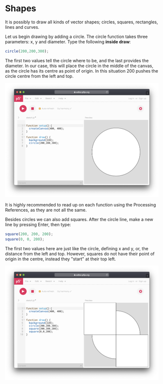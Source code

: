 # Shapes

It is possibly to draw all kinds of vector shapes; circles, squares, rectangles, lines and curves.

Let us begin drawing by adding a circle. The circle function takes three parameters: x, y and diameter. Type the following **inside draw**:

```javascript
circle(200,200,300);
```

The first two values tell the circle where to be, and the last provides the diameter.  In our case, this will place the circle in the middle of the canvas, as the circle has its centre as point of origin. In this situation 200 pushes the circle centre from the left and top.

![](../../../.gitbook/assets/p5-circle.png)

It is highly recommended to read up on each function using the Processing References, as they are not all the same.

Besides circles we can also add squares. After the circle line, make a new line by pressing Enter, then type:

```javascript
square(200, 200, 200);
square(0, 0, 200);
```

The first two values here are just like the circle, defining x and y, or, the distance from the left and top. However, squares do not have their point of origin in the centre, instead they "start" at their top left.

![](../../../.gitbook/assets/p5-rect.png)

